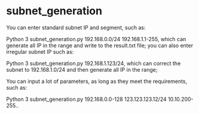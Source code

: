 # subnet_generation
You can enter standard subnet IP and segment, such as:

Python 3 subnet_generation.py 192.168.0.0/24 192.168.1.1-255, which can generate all IP in the range and write to the result.txt file; you can also enter irregular subnet IP such as:

Python 3 subnet_generation.py 192.168.1.123/24, which can correct the subnet to 192.168.1.0/24 and then generate all IP in the range;

You can input a lot of parameters, as long as they meet the requirements, such as:

Python 3 subnet_generation.py 192.168.0.0-128 123.123.123.12/24 10.10.200-255..
